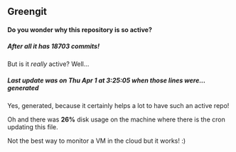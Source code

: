 ## Greengit

#### Do you wonder why this repository is so active?

##### After all it has 18703 commits!

But is it *really* active? Well...

##### Last update was on Thu Apr 1 at 3:25:05 when those lines were... generated

Yes, generated, because it certainly helps a lot to have such an active repo!

Oh and there was **26%** disk usage on the machine
where there is the cron updating this file.

Not the best way to monitor a VM in the cloud but it works! :)
